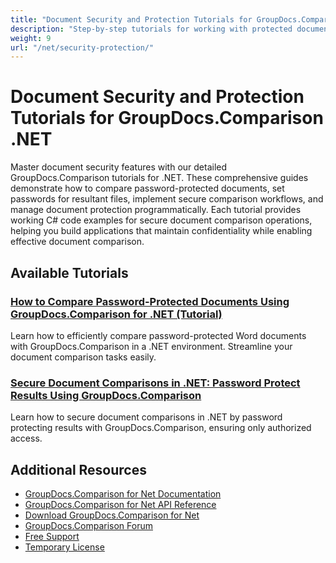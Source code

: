 ```yaml
---
title: "Document Security and Protection Tutorials for GroupDocs.Comparison .NET"
description: "Step-by-step tutorials for working with protected documents and implementing security in comparison results with GroupDocs.Comparison for .NET."
weight: 9
url: "/net/security-protection/"
---
```


# Document Security and Protection Tutorials for GroupDocs.Comparison .NET

Master document security features with our detailed GroupDocs.Comparison tutorials for .NET. These comprehensive guides demonstrate how to compare password-protected documents, set passwords for resultant files, implement secure comparison workflows, and manage document protection programmatically. Each tutorial provides working C# code examples for secure document comparison operations, helping you build applications that maintain confidentiality while enabling effective document comparison.

## Available Tutorials

### [How to Compare Password-Protected Documents Using GroupDocs.Comparison for .NET (Tutorial)](./compare-password-protected-documents-groupdocs-comparison-net/)
Learn how to efficiently compare password-protected Word documents with GroupDocs.Comparison in a .NET environment. Streamline your document comparison tasks easily.

### [Secure Document Comparisons in .NET&#58; Password Protect Results Using GroupDocs.Comparison](./secure-net-document-comparisons-password-protection/)
Learn how to secure document comparisons in .NET by password protecting results with GroupDocs.Comparison, ensuring only authorized access.

## Additional Resources

- [GroupDocs.Comparison for Net Documentation](https://docs.groupdocs.com/comparison/net/)
- [GroupDocs.Comparison for Net API Reference](https://reference.groupdocs.com/comparison/net/)
- [Download GroupDocs.Comparison for Net](https://releases.groupdocs.com/comparison/net/)
- [GroupDocs.Comparison Forum](https://forum.groupdocs.com/c/comparison)
- [Free Support](https://forum.groupdocs.com/)
- [Temporary License](https://purchase.groupdocs.com/temporary-license/)
